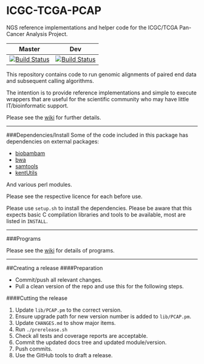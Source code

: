 ICGC-TCGA-PCAP
==============

NGS reference implementations and helper code for the ICGC/TCGA Pan-Cancer Analysis Project.

| Master | Dev |
|---|---|
| [![Build Status](https://travis-ci.org/ICGC-TCGA-PanCancer/PCAP-core.svg?branch=master)](https://travis-ci.org/ICGC-TCGA-PanCancer/PCAP-core) |  [![Build Status](https://travis-ci.org/ICGC-TCGA-PanCancer/PCAP-core.svg?branch=dev)](https://travis-ci.org/ICGC-TCGA-PanCancer/PCAP-core) |

This repository contains code to run genomic alignments of paired end data
and subsequent calling algorithms.

The intention is to provide reference implementations and simple to execute wrappers
that are useful for the scientific community who may have little IT/bioinformatic support.

Please see the [wiki](https://github.com/ICGC-TCGA-PanCancer/PCAP-core/wiki) for further details.

---

###Dependencies/Install
Some of the code included in this package has dependencies on external packages:

 * [biobambam](https://github.com/gt1/biobambam)
 * [bwa](https://github.com/lh3/bwa)
 * [samtools](https://github.com/samtools/samtools)
 * [kentUtils](https://github.com/ENCODE-DCC/kentUtils)

And various perl modules.

Please see the respective licence for each before use.

Please use `setup.sh` to install the dependencies.  Please be aware that this expects basic C
compilation libraries and tools to be available, most are listed in `INSTALL`.

---

###Programs

Please see the [wiki](https://github.com/ICGC-TCGA-PanCancer/PCAP-core/wiki) for details of programs.

---

##Creating a release
####Preparation
* Commit/push all relevant changes.
* Pull a clean version of the repo and use this for the following steps.

####Cutting the release
1. Update `lib/PCAP.pm` to the correct version.
2. Ensure upgrade path for new version number is added to `lib/PCAP.pm`.
3. Update `CHANGES.md` to show major items.
4. Run `./prerelease.sh`
5. Check all tests and coverage reports are acceptable.
6. Commit the updated docs tree and updated module/version.
7. Push commits.
8. Use the GitHub tools to draft a release.
